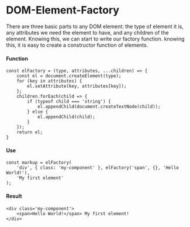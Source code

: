 # DOM-Element-Factory
There are three basic parts to any DOM element: the type of element it is, any attributes we need the element to have, and any children of the element. Knowing this, we can start to write our factory function. knowing this, it is easy to create a constructor function of elements.

#### Function

	const elFactory = (type, attributes, ...children) => {
		const el = document.createElement(type);
    	for (key in attributes) {
        	el.setAttribute(key, attributes[key]);
    	};
		children.forEach(child => {
			if (typeof child === 'string') {
				el.appendChild(document.createTextNode(child));
			} else {
				el.appendChild(child);
			}
		});
		return el;
	}

#### Use 

	const markup = elFactory(
		'div', { class: 'my-component' }, elFactory('span', {}, 'Hello World!'),
		'My first element'
	);

#### Result

	<div class='my-component'>
  		<span>Hello World!</span> My first element!
	</div>
